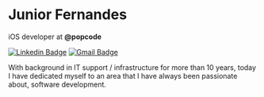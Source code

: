 # Junior Fernandes 

iOS developer at **@popcode** 

[![Linkedin Badge](https://img.shields.io/badge/-Junior%20Fernandes-6633cc?style=flat-square&logo=Linkedin&logoColor=white&link=https://www.linkedin.com/in/waldisonjunior/)](https://www.linkedin.com/in/waldisonjunior/) 
[![Gmail Badge](https://img.shields.io/badge/-junior_bass8@gmail.com-6633cc?style=flat-square&logo=Gmail&logoColor=white&link=mailto:junior_bass8@gmail.com)](mailto:junior_bass8@gmail.com)

With background in IT support / infrastructure for more than 10 years, today I have dedicated myself to an area that I have always been passionate about, software development.

